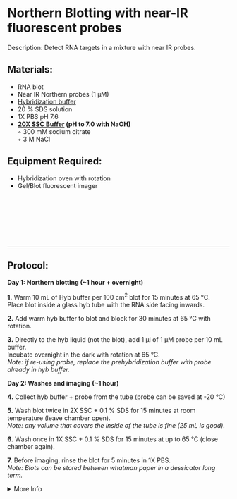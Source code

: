 Northern Blotting with near-IR fluorescent probes
================================================================================
Description: Detect RNA targets in a mixture with near IR probes.

Materials:
--------------------------------------------------------------------------------

  * RNA blot
  * Near IR Northern probes (1 µM)
  * [Hybridization buffer](https://www.thermofisher.com/order/catalog/product/AM8677)
  * 20 % SDS solution
  * 1X PBS pH 7.6
  * **[20X SSC Buffer](https://www.takarabio.com/products/protein-research/sds-page-and-western-blotting/buffers-and-powders/ssc-powder) (pH to 7.0 with NaOH)**  
    ◦ 300 mM sodium citrate  
    ◦ 3 M NaCl  
    
Equipment Required:
--------------------------------------------------------------------------------
  * Hybridization oven with rotation
  * Gel/Blot fluorescent imager

<br/><br/><br/><br/><br/><br/>

___
Protocol:
--------------------------------------------------------------------------------

**Day 1: Northern blotting (~1 hour + overnight)** 

**1.** Warm 10 mL of Hyb buffer per 100 cm<sup>2</sup> blot for 15 minutes at 65 °C. <br/> Place blot inside a glass hyb tube with the RNA side facing inwards.

**2.** Add warm hyb buffer to blot and block for 30 minutes at 65 °C with rotation.

**3.** Directly to the hyb liquid (not the blot), add 1 µl of 1 µM probe per 10 mL buffer. <br/> Incubate overnight in the dark with rotation at 65 °C. <br/> _Note: if re-using probe, replace the prehybridization buffer with probe already in hyb buffer._

**Day 2: Washes and imaging (~1 hour)** 

**4.** Collect hyb buffer + probe from the tube (probe can be saved at -20 °C)

**5.** Wash blot twice in 2X SSC + 0.1 % SDS for 15 minutes at room temperature (leave chamber open). <br/> _Note: any volume that covers the inside of the tube is fine (25 mL is good)._

**6.** Wash once in 1X SSC + 0.1 % SDS for 15 minutes at up to 65 °C (close chamber again).

**7.** Before imaging, rinse the blot for 5 minutes in 1X PBS. <br/> _Note: Blots can be stored between whatman paper in a dessicator long term._
  
<!-- The text below creates dropdown lists for links to next steps or hyperlinks -->


<details>
  <summary>More Info</summary>
  
  <a href="https://doi.org/10.1261%2Frna.068213.118">
Original IR Northern Paper</a>

</details>
